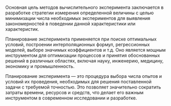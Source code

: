 Основная цель методов вычислительного эксперимента заключается в разработке стратегии измерения определенной величины с целью минимизации числа необходимых экспериментов для выявления закономерностей в поведении данной характеристики или характеристик.

Планирование эксперимента применяется при поиске оптимальных условий, построении интерполяционных формул, регрессионных моделей, выборе значимых коэффициентов и т.д. Оно является мощным инструментом для оптимизации процессов и принятия обоснованных решений в различных областях, включая науку, инженерию, медицину, экономику и промышленность.

Планирование эксперимента — это процедура выбора числа опытов и условий их проведения, необходимых для решения поставленной задачи с требуемой точностью. Это позволяет значительно сократить затраты времени, ресурсов и средств, что делает его важным инструментом в современном исследовании и разработке.